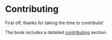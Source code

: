# Contributing

First off, thanks for taking the time to contribute!

The book includes a detailed [contributing] section.

[contributing]: https://john-cd.com/rust_howto/contributing
